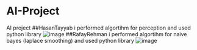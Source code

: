 # AI-Project
AI project
##HasanTayyab 
i performed algortihm for perception and used python library 
![image](https://user-images.githubusercontent.com/74775437/169622862-7b5591e7-10a1-4339-a68f-6c9b6d15e653.png)
##RafayRehman
i performed algortihm for naive bayes (laplace smoothing) and used python library 
![image](https://user-images.githubusercontent.com/74775437/169623114-d5a73780-d896-41e4-9097-0a368d875c2e.png)
